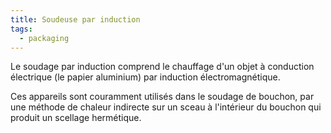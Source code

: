 ```yaml
---
title: Soudeuse par induction
tags:
  - packaging
---
```

L﻿e soudage par induction comprend le chauffage d'un objet à conduction électrique (le papier aluminium) par induction électromagnétique.

C﻿es appareils sont couramment utilisés dans le soudage de bouchon, par une méthode de chaleur indirecte sur un sceau à l'intérieur du bouchon qui produit un scellage hermétique.
